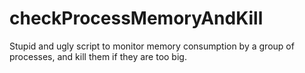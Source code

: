 # checkProcessMemoryAndKill
Stupid and ugly script to monitor memory consumption by a group of processes, and kill them if they are too big.

